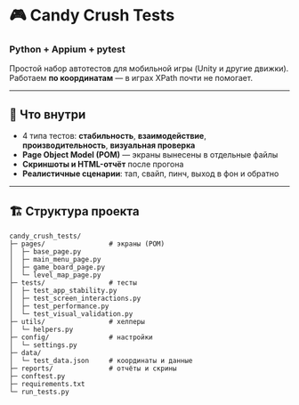 # 🎮 Candy Crush Tests  
### Python + Appium + pytest

Простой набор автотестов для мобильной игры (Unity и другие движки).  
Работаем **по координатам** — в играх XPath почти не помогает.

---

## 🔎 Что внутри

- 4 типа тестов: **стабильность**, **взаимодействие**, **производительность**, **визуальная проверка**
- **Page Object Model (POM)** — экраны вынесены в отдельные файлы
- **Скриншоты и HTML-отчёт** после прогона
- **Реалистичные сценарии**: тап, свайп, пинч, выход в фон и обратно

---

## 🏗️ Структура проекта

```text
candy_crush_tests/
├─ pages/                # экраны (POM)
│  ├─ base_page.py
│  ├─ main_menu_page.py
│  ├─ game_board_page.py
│  └─ level_map_page.py
├─ tests/                # тесты
│  ├─ test_app_stability.py
│  ├─ test_screen_interactions.py
│  ├─ test_performance.py
│  └─ test_visual_validation.py
├─ utils/                # хелперы
│  └─ helpers.py
├─ config/               # настройки
│  └─ settings.py
├─ data/
│  └─ test_data.json     # координаты и данные
├─ reports/              # отчёты и скрины
├─ conftest.py
├─ requirements.txt
└─ run_tests.py
